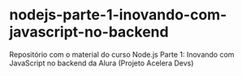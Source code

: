# nodejs-parte-1-inovando-com-javascript-no-backend
Repositório com o material do curso Node.js Parte 1: Inovando com JavaScript no backend da Alura (Projeto Acelera Devs)
